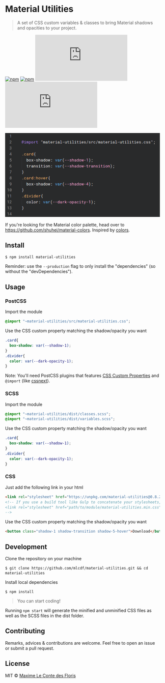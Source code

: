 # Material Utilities 

> A set of CSS custom variables & classes to bring Material shadows and opacities to your project.

[![npm](https://img.shields.io/npm/v/material-utilities.svg)]() [![npm](https://img.shields.io/npm/dt/material-utilities.svg)]() ![gzip size](http://img.badgesize.io/https://unpkg.com/material-utilities/dist/material-utilities.min.css?compression=gzip&label=gzip%20size) ![size](http://img.badgesize.io/https://unpkg.com/material-utilities/dist/material-utilities.min.css?label=size)

![](screenshot.png)

If you're looking for the Material color palette, head over to https://github.com/shuhei/material-colors.
Inspired by [colors](https://github.com/mrmrs/colors).

## Install

```console
$ npm install material-utilities
```

Reminder: use the `--production` flag to only install the "dependencies" (so without the "devDependencies").

## Usage

### PostCSS

Import the module
```css
@import "~material-utilities/src/material-utilities.css";
```

Use the CSS custom property matching the shadow/opacity you want
```css
.card{
  box-shadow: var(--shadow-1);
}
.divider{
  color: var(--dark-opacity-1);
}
```

Note: You'll need PostCSS plugins that features [CSS Custom Properties](http://www.w3.org/TR/css-variables/#defining-variables) and `@import` (like [cssnext](https://github.com/cssnext/cssnext/)).

### SCSS

Import the module
```css
@import "~material-utilities/dist/classes.scss";
@import "~material-utilities/dist/variables.scss";
```

Use the CSS custom property matching the shadow/opacity you want
```css
.card{
  box-shadow: var(--shadow-1);
}
.divider{
  color: var(--dark-opacity-1);
}
```

### CSS

Just add the following link in your html
```html
<link rel="stylesheet" href="https://unpkg.com/material-utilities@0.8.2/dist/material-utilities.min.css">
<!-- If you use a build tool like Gulp to concatenate your stylesheets, you should use 
<link rel="stylesheet" href="path/to/module/material-utilities.min.css">
-->
```

Use the CSS custom property matching the shadow/opacity you want
```html
<button class="shadow-1 shadow-transition shadow-5-hover">Download</button>
```

## Development

Clone the repository on your machine
```console
$ git clone https://github.com/mlcdf/material-utilities.git && cd material-utilities
```
Install local dependencies
```console
$ npm install
```
> You can start coding!

Running `npm start` will generate the minified and unminified CSS files as well as the SCSS files in the dist folder.

## Contributing

Remarks, advices & contributions are welcome. Feel free to open an issue or submit a pull request.

## License

MIT © [Maxime Le Conte des Floris](https://mlcdf.com)

